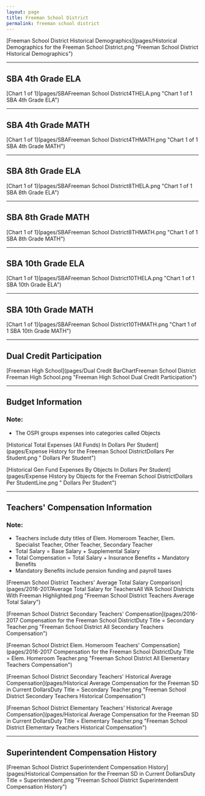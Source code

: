 ```yaml
---
layout: page
title: Freeman School District
permalink: freeman school district
---
```



[Freeman School District Historical Demographics](pages/Historical Demographics for the Freeman School District.png "Freeman School District Historical Demographics")

___

## SBA 4th Grade ELA

[Chart 1 of 1](pages/SBAFreeman School District4THELA.png "Chart 1 of 1 SBA 4th Grade ELA")


___

## SBA 4th Grade MATH

[Chart 1 of 1](pages/SBAFreeman School District4THMATH.png "Chart 1 of 1 SBA 4th Grade MATH")


___

## SBA 8th Grade ELA

[Chart 1 of 1](pages/SBAFreeman School District8THELA.png "Chart 1 of 1 SBA 8th Grade ELA")


___

## SBA 8th Grade MATH

[Chart 1 of 1](pages/SBAFreeman School District8THMATH.png "Chart 1 of 1 SBA 8th Grade MATH")


___

## SBA 10th Grade ELA

[Chart 1 of 1](pages/SBAFreeman School District10THELA.png "Chart 1 of 1 SBA 10th Grade ELA")


___

## SBA 10th Grade MATH

[Chart 1 of 1](pages/SBAFreeman School District10THMATH.png "Chart 1 of 1 SBA 10th Grade MATH")


___

## Dual Credit Participation

[Freeman High School](pages/Dual Credit BarChartFreeman School District Freeman High School.png "Freeman High School Dual Credit Participation")


___

## Budget Information
### Note:
- The OSPI groups expenses into categories called Objects

[Historical Total Expenses (All Funds) In Dollars Per Student](pages/Expense History for the Freeman School DistrictDollars Per Student.png " Dollars Per Student")

[Historical Gen Fund Expenses By Objects In Dollars Per Student](pages/Expense History by Objects for the Freeman School DistrictDollars Per StudentLine.png " Dollars Per Student")


___

## Teachers' Compensation Information
### Note:
- Teachers include duty titles of Elem. Homeroom Teacher, Elem. Specialist Teacher, Other Teacher, Secondary Teacher
- Total Salary = Base Salary + Supplemental Salary
- Total Compensation = Total Salary + Insurance Benefits + Mandatory Benefits
- Mandatory Benefits include pension funding and payroll taxes

[Freeman School District Teachers' Average Total Salary Comparison](pages/2016-2017Average Total Salary for TeachersAll WA School Districts With Freeman Highlighted.png "Freeman School District Teachers Average Total Salary")

[Freeman School District Secondary Teachers' Compensation](pages/2016-2017 Compensation for the Freeman School DistrictDuty Title = Secondary Teacher.png "Freeman School District All Secondary Teachers Compensation")

[Freeman School District Elem. Homeroom Teachers' Compensation](pages/2016-2017 Compensation for the Freeman School DistrictDuty Title = Elem. Homeroom Teacher.png "Freeman School District All Elementary Teachers Compensation")

[Freeman School District Secondary Teachers' Historical Average Compensation](pages/Historical Average Compensation for the Freeman SD in Current DollarsDuty Title = Secondary Teacher.png "Freeman School District Secondary Teachers Historical Compensation")

[Freeman School District Elementary Teachers' Historical Average Compensation](pages/Historical Average Compensation for the Freeman SD in Current DollarsDuty Title = Elementary Teacher.png "Freeman School District Elementary Teachers Historical Compensation")


___

## Superintendent Compensation History

[Freeman School District Superintendent Compensation History](pages/Historical Compensation for the Freeman SD in Current DollarsDuty Title = Superintendent.png "Freeman School District Superintendent Compensation History")

